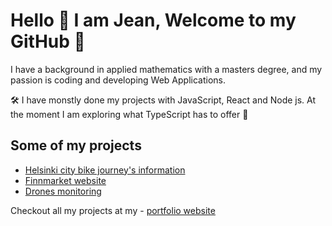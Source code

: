 # Hello :wave: I am Jean, Welcome to my GitHub :hugs:

I have a background in applied mathematics with a masters degree, and my passion is coding and developing Web Applications.

:hammer_and_wrench: I have monstly done my projects with JavaScript, React and Node js. At the moment I am exploring what TypeScript has to offer :slightly_smiling_face:

## Some of my projects

- [Helsinki city bike journey's information ](https://helsinki-city-bikes.netlify.app/)
- [Finnmarket website](https://finnmarket.fi)
- [Drones monitoring](https://reaktor-birdnest-frontend.onrender.com/https://duckduckgo.com)

Checkout all my projects at my - [portfolio website](https://quiet-mochi-1a6334.netlify.app/)
